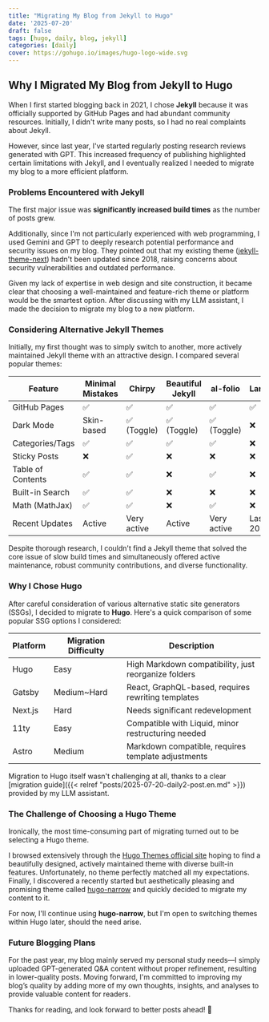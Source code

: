 ```yaml
---
title: "Migrating My Blog from Jekyll to Hugo"
date: '2025-07-20'
draft: false
tags: [hugo, daily, blog, jekyll]
categories: [daily]
cover: https://gohugo.io/images/hugo-logo-wide.svg
---
```


## Why I Migrated My Blog from Jekyll to Hugo

When I first started blogging back in 2021, I chose **Jekyll** because it was officially supported by GitHub Pages and had abundant community resources. Initially, I didn't write many posts, so I had no real complaints about Jekyll.

However, since last year, I've started regularly posting research reviews generated with GPT. This increased frequency of publishing highlighted certain limitations with Jekyll, and I eventually realized I needed to migrate my blog to a more efficient platform.

### Problems Encountered with Jekyll

The first major issue was **significantly increased build times** as the number of posts grew.

Additionally, since I'm not particularly experienced with web programming, I used Gemini and GPT to deeply research potential performance and security issues on my blog. They pointed out that my existing theme ([jekyll-theme-next](https://github.com/Simpleyyt/jekyll-theme-next)) hadn't been updated since 2018, raising concerns about security vulnerabilities and outdated performance.

Given my lack of expertise in web design and site construction, it became clear that choosing a well-maintained and feature-rich theme or platform would be the smartest option. After discussing with my LLM assistant, I made the decision to migrate my blog to a new platform.

### Considering Alternative Jekyll Themes

Initially, my first thought was to simply switch to another, more actively maintained Jekyll theme with an attractive design. I compared several popular themes:

| Feature           | Minimal Mistakes | Chirpy      | Beautiful Jekyll | al-folio    | Lanyon/Hyde       |
| ----------------- | ---------------- | ----------- | ---------------- | ----------- | ----------------- |
| GitHub Pages      | ✅                | ✅           | ✅                | ✅           | ✅                 |
| Dark Mode         | Skin-based       | ✅ (Toggle)  | ✅ (Toggle)       | ✅ (Toggle)  | ❌                 |
| Categories/Tags   | ✅                | ✅           | ✅                | ✅           | ❌                 |
| Sticky Posts      | ❌                | ✅           | ❌                | ❌           | ❌                 |
| Table of Contents | ✅                | ✅           | ❌                | ✅           | ❌                 |
| Built-in Search   | ✅                | ✅           | ❌                | ❌           | ❌                 |
| Math (MathJax)    | ✅                | ✅           | ❌                | ✅           | ❌                 |
| Recent Updates    | Active           | Very active | Active           | Very active | Last updated 2020 |

Despite thorough research, I couldn't find a Jekyll theme that solved the core issue of slow build times and simultaneously offered active maintenance, robust community contributions, and diverse functionality.

### Why I Chose Hugo

After careful consideration of various alternative static site generators (SSGs), I decided to migrate to **Hugo**. Here's a quick comparison of some popular SSG options I considered:

| Platform | Migration Difficulty | Description                                          |
| -------- | -------------------- | ---------------------------------------------------- |
| Hugo     | Easy                 | High Markdown compatibility, just reorganize folders |
| Gatsby   | Medium\~Hard         | React, GraphQL-based, requires rewriting templates   |
| Next.js  | Hard                 | Needs significant redevelopment                      |
| 11ty     | Easy                 | Compatible with Liquid, minor restructuring needed   |
| Astro    | Medium               | Markdown compatible, requires template adjustments   |

Migration to Hugo itself wasn't challenging at all, thanks to a clear [migration guide]({{< relref "posts/2025-07-20-daily2-post.en.md" >}}) provided by my LLM assistant.

### The Challenge of Choosing a Hugo Theme

Ironically, the most time-consuming part of migrating turned out to be selecting a Hugo theme.

I browsed extensively through the [Hugo Themes official site](https://themes.gohugo.io/) hoping to find a beautifully designed, actively maintained theme with diverse built-in features. Unfortunately, no theme perfectly matched all my expectations. Finally, I discovered a recently started but aesthetically pleasing and promising theme called [hugo-narrow](https://themes.gohugo.io/themes/hugo-narrow/) and quickly decided to migrate my content to it.

For now, I'll continue using **hugo-narrow**, but I'm open to switching themes within Hugo later, should the need arise.

### Future Blogging Plans

For the past year, my blog mainly served my personal study needs—I simply uploaded GPT-generated Q\&A content without proper refinement, resulting in lower-quality posts. Moving forward, I'm committed to improving my blog’s quality by adding more of my own thoughts, insights, and analyses to provide valuable content for readers.

Thanks for reading, and look forward to better posts ahead! 🚀
